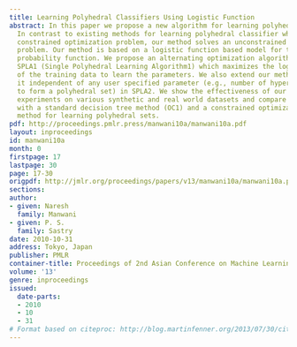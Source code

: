```yaml
---
title: Learning Polyhedral Classifiers Using Logistic Function
abstract: In this paper we propose a new algorithm for learning polyhedral classifiers.
  In contrast to existing methods for learning polyhedral classifier which solve a
  constrained optimization problem, our method solves an unconstrained optimization
  problem. Our method is based on a logistic function based model for the posterior
  probability function. We propose an alternating optimization algorithm, namely,
  SPLA1 (Single Polyhedral Learning Algorithm1) which maximizes the loglikelihood
  of the training data to learn the parameters. We also extend our method to make
  it independent of any user specified parameter (e.g., number of hyperplanes required
  to form a polyhedral set) in SPLA2. We show the effectiveness of our approach with
  experiments on various synthetic and real world datasets and compare our approach
  with a standard decision tree method (OC1) and a constrained optimization based
  method for learning polyhedral sets.
pdf: http://proceedings.pmlr.press/manwani10a/manwani10a.pdf
layout: inproceedings
id: manwani10a
month: 0
firstpage: 17
lastpage: 30
page: 17-30
origpdf: http://jmlr.org/proceedings/papers/v13/manwani10a/manwani10a.pdf
sections: 
author:
- given: Naresh
  family: Manwani
- given: P. S.
  family: Sastry
date: 2010-10-31
address: Tokyo, Japan
publisher: PMLR
container-title: Proceedings of 2nd Asian Conference on Machine Learning
volume: '13'
genre: inproceedings
issued:
  date-parts:
  - 2010
  - 10
  - 31
# Format based on citeproc: http://blog.martinfenner.org/2013/07/30/citeproc-yaml-for-bibliographies/
---
```


